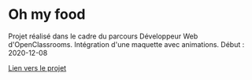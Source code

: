# Oh my food
Projet réalisé dans le cadre du parcours Développeur Web d'OpenClassrooms. Intégration d'une maquette avec animations.
Début : 2020-12-08

[Lien vers le projet](https://tpi7.github.io/ohmyfood/)
